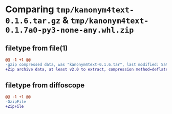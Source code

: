 # Comparing `tmp/kanonym4text-0.1.6.tar.gz` & `tmp/kanonym4text-0.1.7a0-py3-none-any.whl.zip`

## filetype from file(1)

```diff
@@ -1 +1 @@
-gzip compressed data, was "kanonym4text-0.1.6.tar", last modified: Sat Jul  1 20:53:25 2023, max compression
+Zip archive data, at least v2.0 to extract, compression method=deflate
```

## filetype from diffoscope

```diff
@@ -1 +1 @@
-GzipFile
+ZipFile
```

